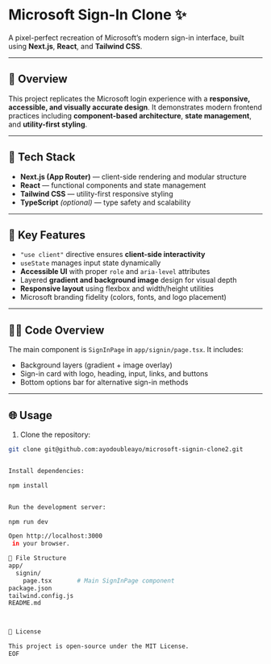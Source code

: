 # Microsoft Sign-In Clone ✨

A pixel-perfect recreation of Microsoft’s modern sign-in interface, built using **Next.js**, **React**, and **Tailwind CSS**.

---

## 🚀 Overview
This project replicates the Microsoft login experience with a **responsive, accessible, and visually accurate design**.
It demonstrates modern frontend practices including **component-based architecture**, **state management**, and **utility-first styling**.

---

## 🧠 Tech Stack
- **Next.js (App Router)** — client-side rendering and modular structure
- **React** — functional components and state management
- **Tailwind CSS** — utility-first responsive styling
- **TypeScript** *(optional)* — type safety and scalability

---

## 🧩 Key Features
- `"use client"` directive ensures **client-side interactivity**
- `useState` manages input state dynamically
- **Accessible UI** with proper `role` and `aria-level` attributes
- Layered **gradient and background image** design for visual depth
- **Responsive layout** using flexbox and width/height utilities
- Microsoft branding fidelity (colors, fonts, and logo placement)

---

## 🧑‍💻 Code Overview
The main component is `SignInPage` in `app/signin/page.tsx`.
It includes:
- Background layers (gradient + image overlay)
- Sign-in card with logo, heading, input, links, and buttons
- Bottom options bar for alternative sign-in methods

---

## 🌐 Usage
1. Clone the repository:
```bash
git clone git@github.com:ayodoubleayo/microsoft-signin-clone2.git


Install dependencies:

npm install


Run the development server:

npm run dev

Open http://localhost:3000
 in your browser.

📂 File Structure
app/
  signin/
    page.tsx       # Main SignInPage component
package.json
tailwind.config.js
README.md



🧾 License

This project is open-source under the MIT License.
EOF
